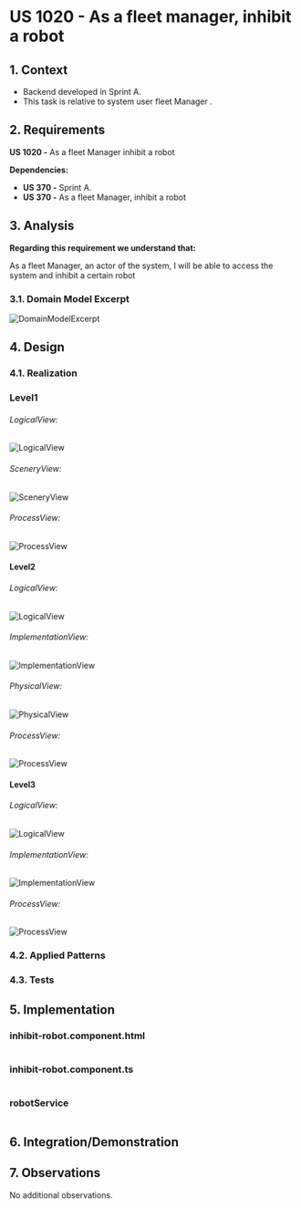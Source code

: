 # US 1020 - As a fleet manager, inhibit a robot 

## 1. Context

* Backend developed in Sprint A.
* This task is relative to system user fleet Manager .

## 2. Requirements

**US 1020 -** As a fleet Manager inhibit a robot 

**Dependencies:**
- **US 370 -** Sprint A.
- **US 370 -** As a fleet Manager, inhibit a robot

## 3. Analysis

**Regarding this requirement we understand that:**

As a fleet Manager, an actor of the system, I will be able to access the system and 
inhibit a certain robot 

### 3.1. Domain Model Excerpt
![DomainModelExcerpt](Diagrams/DomainModelExcerpt.svg)


## 4. Design

### 4.1. Realization

### Level1
###### LogicalView:
![LogicalView](Diagrams/Level1/LogicalView.svg)

###### SceneryView:
![SceneryView](Diagrams/Level1/SceneryView.svg)

###### ProcessView:
![ProcessView](Diagrams/Level1/ProcessView.svg)

#### Level2

###### LogicalView:

![LogicalView](Diagrams/Level2/LogicalView.svg)

###### ImplementationView:
![ImplementationView](Diagrams/Level2/ImplementationView.svg)

###### PhysicalView:
![PhysicalView](Diagrams/Level2/PhysicalView.svg)

###### ProcessView:
![ProcessView](Diagrams/Level2/ProcessView.svg)

#### Level3
###### LogicalView:
![LogicalView](Diagrams/Level3/LogicalView.svg)

###### ImplementationView:
![ImplementationView](Diagrams/Level3/ImplementationView.svg)

###### ProcessView:
![ProcessView](Diagrams/Level3/ProcessView.svg)


### 4.2. Applied Patterns


### 4.3. Tests

## 5. Implementation

### inhibit-robot.component.html

```html

```

### inhibit-robot.component.ts

```typescript

```

### robotService

```typescript

```

## 6. Integration/Demonstration

## 7. Observations

No additional observations.
